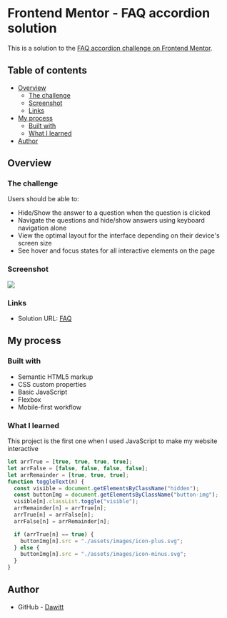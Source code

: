 # Frontend Mentor - FAQ accordion solution

This is a solution to the [FAQ accordion challenge on Frontend Mentor](https://www.frontendmentor.io/challenges/faq-accordion-wyfFdeBwBz).

## Table of contents

- [Overview](#overview)
  - [The challenge](#the-challenge)
  - [Screenshot](#screenshot)
  - [Links](#links)
- [My process](#my-process)
  - [Built with](#built-with)
  - [What I learned](#what-i-learned)
- [Author](#author)

## Overview

### The challenge

Users should be able to:

- Hide/Show the answer to a question when the question is clicked
- Navigate the questions and hide/show answers using keyboard navigation alone
- View the optimal layout for the interface depending on their device's screen size
- See hover and focus states for all interactive elements on the page

### Screenshot

![](./screenshot.jpg)

### Links

- Solution URL: [FAQ](https://your-solution-url.com)

## My process

### Built with

- Semantic HTML5 markup
- CSS custom properties
- Basic JavaScript
- Flexbox
- Mobile-first workflow

### What I learned

This project is the first one when I used JavaScript to make my website interactive

```js
let arrTrue = [true, true, true, true];
let arrFalse = [false, false, false, false];
let arrRemainder = [true, true, true];
function toggleText(n) {
  const visible = document.getElementsByClassName("hidden");
  const buttonImg = document.getElementsByClassName("button-img");
  visible[n].classList.toggle("visible");
  arrRemainder[n] = arrTrue[n];
  arrTrue[n] = arrFalse[n];
  arrFalse[n] = arrRemainder[n];

  if (arrTrue[n] == true) {
    buttonImg[n].src = "./assets/images/icon-plus.svg";
  } else {
    buttonImg[n].src = "./assets/images/icon-minus.svg";
  }
}
```

## Author

- GitHub - [Dawitt](https://github.com/dawidtt)
